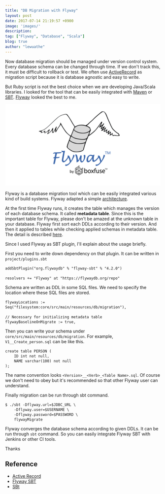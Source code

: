```yaml
---
title: "DB Migration with Flyway"
layout: post
date: 2017-07-14 21:19:57 +0900
image: 'images/'
description:
tag: ["Flyway", "Database", "Scala"]
blog: true
author: "lewuathe"
---
```


Now database migration should be managed under version control system. Every database schema can be changed through time.
If we don't track this, it must be difficult to rollback or test. We often use [ActiveRecord](http://guides.rubyonrails.org/active_record_basics.html) as migration script because it is database agnostic and easy to write.

But Ruby script is not the best choice when we are developing Java/Scala libraries. I looked for the tool that can be easily integrated with [Maven](http://maven.apache.org/) or [SBT](http://www.scala-sbt.org/). [Flyway](https://flywaydb.org/getstarted/) looked the best to me.

![flyway logo](images/posts/2017-07-14-db-migration-with-flyway/flyway-logo-tm.png)

Flyway is a database migration tool which can be easily integrated various kind of build systems. Flyway adapted a simple [architecture](https://flywaydb.org/getstarted/how).

At the first time Flyway runs, it creates the table which manages the version of each database schema. It called **metadata table**. Since this is the important table for Flyway, please don't be amazed at the unknown table in your database. Flyway first sort each DDLs according to their version. And then it applied to tables while checking applied schemas in metadata table. The detail is described [here](https://flywaydb.org/getstarted/how).

Since I used Flyway as SBT plugin, I'll explain about the usage briefly.

First you need to write down dependency on that plugin. It can be written in `project/plugins.sbt`

```
addSbtPlugin("org.flywaydb" % "flyway-sbt" % "4.2.0")

resolvers += "Flyway" at "https://flywaydb.org/repo"
```

Schema are written as DDL in some SQL files. We need to specify the location where these SQL files are stored.

```
flywayLocations := Seq("filesystem:core/src/main/resources/db/migration"),

// Necessary for initializing metadata table
flywayBaselineOnMigrate := true,
```

Then you can write your schema under `core/src/main/resources/db/migration`. For example, `V1__Create_person.sql` can be like this.

```
create table PERSON (
    ID int not null,
    NAME varchar(100) not null
);
```

The name convention looks `<Version>__<Verb>_<Table Name>.sql`. Of course we don't need to obey but it's recommended so that other Flyway user can understand.

Finally migration can be run through sbt command.

```
$ ./sbt -Dflyway.url=$JDBC_URL \
    -Dflyway.user=$USERNAME \
    -Dflyway.password=$PASSWORD \
    flywayMigrate
```

Flyway converges the database schema according to given DDLs. It can be run through `sbt` command. So you can easily
integrate Flyway SBT with Jenkins or other CI tools.

Thanks

## Reference

- [Active Record](http://guides.rubyonrails.org/active_record_basics.html)
- [Flyway SBT](https://flywaydb.org/getstarted/firststeps/sbt)
- [SBt](http://www.scala-sbt.org/)
